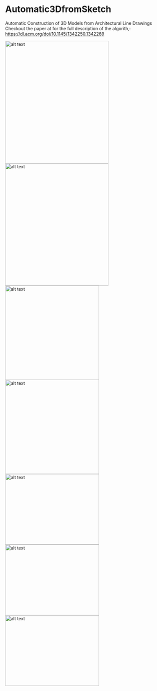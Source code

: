 # Automatic3DfromSketch
Automatic Construction of 3D Models from Architectural Line Drawings
Checkout the paper at for the full description of the algorith,:
https://dl.acm.org/doi/10.1145/1342250.1342269

<img src="https://cloud.githubusercontent.com/assets/1044135/21379319/1c95cb08-c71b-11e6-91c1-1186fa8ac194.png" alt="alt text" width="330" height="390">
<img src="https://cloud.githubusercontent.com/assets/1044135/21379320/1e0999b0-c71b-11e6-96fb-d74d4d475cfc.png" alt="alt text" width="330" height="390">
<img src="https://cloud.githubusercontent.com/assets/1044135/21379330/33cae0a6-c71b-11e6-932b-2f68007fb865.png" alt="alt text" width="300" height="300">
<img src="https://cloud.githubusercontent.com/assets/1044135/21379336/3c39db16-c71b-11e6-83cd-2353d3915e64.png" alt="alt text" width="300" height="300">
<img src="https://cloud.githubusercontent.com/assets/1044135/21379588/2acb85d0-c71d-11e6-8ff1-1c1bbd8458e1.png" alt="alt text" width="300" height="225">
<img src="https://cloud.githubusercontent.com/assets/1044135/21379359/5f93a880-c71b-11e6-9639-4b7094fb04a6.png" alt="alt text" width="300" height="225">
<img src="https://cloud.githubusercontent.com/assets/1044135/21379360/6383c358-c71b-11e6-8b58-a300f95f7c90.png" alt="alt text" width="300" height="225">
